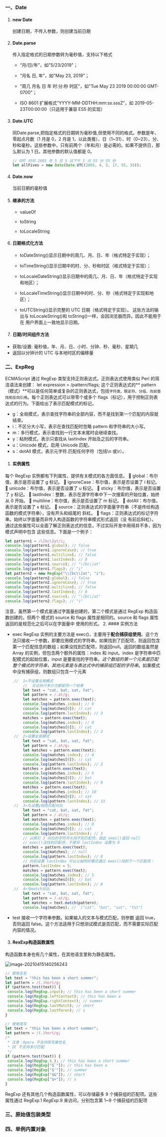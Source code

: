### 一、Date
1. #### new Date
   创建日期，不传入参数，则创建当前日期

2. #### Date.parse
   传入指定格式的日期参数转为毫秒值，支持以下格式
   - “月/日/年”，如"5/23/2019"；

   - “月名 日, 年”，如"May 23, 2019"；
   - “周几 月名 日 年 时:分:秒 时区”，如"Tue May 23 2019 00:00:00 GMT-0700"；
   -  ISO 8601 扩展格式“YYYY-MM-DDTHH:mm:ss.sssZ”，如 2019-05-23T00:00:00（只适用于兼容 ES5 的实现）

3. #### Date.UTC
   同Date.parse,把指定格式的日期转为毫秒值,但使用不同的格式。参数是年、零起点月数（1 月是 0，2 月是 1，以此类推）、日（1~31）、时（0~23）、分、秒和毫秒。这些参数中，只有前两个（年和月）是必需的。如果不提供日，那么默认为 1 日。其他参数的默认值都是 0。

   ```javascript
   // GMT 时间 2005 年 5 月 5 日下午 5 点 55 分 55 秒
   let allFives = new Date(Date.UTC(2005, 4, 5, 17, 55, 55));
   ```

   

4. #### Date.now
   当前日期的毫秒值

5. #### 继承的方法
   - valueOf

   - toString
   - toLocaleString

6. #### 日期格式化方法
   - toDateString()显示日期中的周几、月、日、年（格式特定于实现）；

   - toTimeString()显示日期中的时、分、秒和时区（格式特定于实现）；
   - toLocaleDateString()显示日期中的周几、月、日、年（格式特定于实现和地区）；
   - toLocaleTimeString()显示日期中的时、分、秒（格式特定于实现和地区）；
   - toUTCString()显示完整的 UTC 日期（格式特定于实现）。
   这些方法的输出与 toLocaleString()和 toString()一样，会因浏览器而异。因此不能用于在
   用户界面上一致地显示日期。

7. #### 日期/时间组件方法

- 获取/设置: 毫秒值，年、月、日、小时、分钟、秒、毫秒、星期几
- 返回以分钟计的 UTC 与本地时区的偏移量

### 二、ExpReg
ECMAScript 通过 RegExp 类型支持正则表达式。正则表达式使用类似 Perl 的简洁语法来创建：
let expression = /pattern/flags; 
这个正则表达式的** pattern（模式）**可以是任何简单或复杂的正则表达式，包括`字符类、限定符、分组、向前查找和反向引用`。每个正则表达式可以带零个或多个 flags（标记），用于控制正则表达式的行为。下面给出了表示匹配模式的标记。

- g：全局模式，表示查找字符串的全部内容，而不是找到第一个匹配的内容就结束。
- i：不区分大小写，表示在查找匹配时忽略 pattern 和字符串的大小写。
- m：多行模式，表示查找到一行文本末尾时会继续查找。
- y：粘附模式，表示只查找从 lastIndex 开始及之后的字符串。
- u：Unicode 模式，启用 Unicode 匹配。
- s：dotAll 模式，表示元字符.匹配任何字符（包括\n 或\r）。

1. #### 实例属性
每个 RegExp 实例都有下列属性，提供有关模式的各方面信息。
 global：布尔值，表示是否设置了 g 标记。
 ignoreCase：布尔值，表示是否设置了 i 标记。
 unicode：布尔值，表示是否设置了 u 标记。
 sticky：布尔值，表示是否设置了 y 标记。
 lastIndex：整数，表示在源字符串中下一次搜索的开始位置，始终从 0 开始。
 multiline：布尔值，表示是否设置了 m 标记。
 dotAll：布尔值，表示是否设置了 s 标记。
 source：正则表达式的字面量字符串（不是传给构造函数的模式字符串），没有开头和结尾的
斜杠。
 flags：正则表达式的标记字符串。始终以字面量而非传入构造函数的字符串模式形式返回（没
有前后斜杠）。
通过这些属性可以全面了解正则表达式的信息，不过实际开发中用得并不多，因为模式声明中包含
这些信息。下面是一个例子：
```javascript
let pattern1 = /\[bc\]at/i; 
console.log(pattern1.global); // false 
console.log(pattern1.ignoreCase); // true 
console.log(pattern1.multiline); // false 
console.log(pattern1.lastIndex); // 0 
console.log(pattern1.source); // "\[bc\]at" 
console.log(pattern1.flags); // "i" 
let pattern2 = new RegExp("\\[bc\\]at", "i"); 
console.log(pattern2.global); // false 
console.log(pattern2.ignoreCase); // true 
console.log(pattern2.multiline); // false 
console.log(pattern2.lastIndex); // 0 
console.log(pattern2.source); // "\[bc\]at" 
console.log(pattern2.flags); // "i" 
```
注意，虽然第一个模式是通过字面量创建的，第二个模式是通过 RegExp 构造函数创建的，但两个
模式的 source 和 flags 属性是相同的。source 和 flags 属性返回的是规范化之后可以在字面量中
使用的形式。
2. #### 实例方法

   - exec
    RegExp 实例的主要方法是 exec()，主要用于**配合捕获组使用**。这个方法只接收一个参数，即要应用模式的字符串。如果找到了匹配项，则返回包含第一个匹配信息的数组；如果没找到匹配项，则返回null。返回的数组虽然是 Array 的实例，但包含两个额外的属性：index 和 input。index 是字符串中匹配模式的起始位置，input 是要查找的字符串。*这个数组的第一个元素是匹配整个模式的字符串，其他元素是与表达式中的捕获组匹配的字符串*。如果模式中没有捕获组，则数组只包含一个元素
```javascript
    //  1>不设置全局模式
		//	无论执行多少次都是同一个结果
 	    let text = "cat, bat, sat, fat"; 
        let pattern = /.at/g; 
        let matches = pattern.exec(text); 
        console.log(matches.index); // 0 
        console.log(matches[0]); // cat 
        console.log(pattern.lastIndex); // 3 
        matches = pattern.exec(text); 
	    console.log(matches.index); // 0 
        console.log(matches[0]); // cat 
        console.log(pattern.lastIndex); // 3 
    //  2>设置全局模式
        let text = "cat, bat, sat, fat"; 
        let pattern = /.at/g; 
        let matches = pattern.exec(text); 
        console.log(matches.index); // 0 
        console.log(matches[0]); // cat 
        console.log(pattern.lastIndex); // 3 
        matches = pattern.exec(text); 
        console.log(matches.index); // 5 
        console.log(matches[0]); // bat 
        console.log(pattern.lastIndex); // 8 
        matches = pattern.exec(text); 
        console.log(matches.index); // 10 
        console.log(matches[0]); // sat 
        console.log(pattern.lastIndex); // 13 
    //  3>与设置y粘性匹配对比
        let text = "cat, bat, sat, fat"; 
        let pattern = /.at/y; 
        let matches = pattern.exec(text); 
        console.log(matches.index); // 0 
        console.log(matches[0]); // cat 
        console.log(pattern.lastIndex); // 3 
        // 以索引 3 对应的字符开头找不到匹配项，因此 exec()返回 null 
        // exec()没找到匹配项，于是将 lastIndex 设置为 0 
        matches = pattern.exec(text); 
        console.log(matches); // null 
        console.log(pattern.lastIndex); // 0 
        // 向前设置 lastIndex 可以让粘附的模式通过 exec()找到下一个匹配项：
        pattern.lastIndex = 5; 
        matches = pattern.exec(text); 
        console.log(matches.index); // 5 
        console.log(matches[0]); // bat 
        console.log(pattern.lastIndex); // 8 
    //  4>与match对比
 	    let text = "cat, bat, sat, fat"; 
        let pattern = /.at/g; 
        let matches = text.match(pattern); 
        console.log(matches); //  ["cat", "bat", "sat", "fat"] 
```

   - test
      接收一个字符串参数。如果输入的文本与模式匹配，则参数 返回 true，否则返回 false。这个方法适用于只想测试模式是否匹配，而不需要实际匹配内容的情况。

3. #### RexExp构造函数属性
  构造函数本身也有几个属性，在其他语言里称为静态属性。

  ![image-20210415140256243](../images/image-20210415140256243.png)

  ```javascript
  // 使用全名
  let text = "this has been a short summer"; 
  let pattern = /(.)hort/g; 
  if (pattern.test(text)) { 
   console.log(RegExp.input); // this has been a short summer 
   console.log(RegExp.leftContext); // this has been a 
   console.log(RegExp.rightContext); // summer 
   console.log(RegExp.lastMatch); // short 
   console.log(RegExp.lastParen); // s 
  } 
  
  // 使用简写
  let text = "this has been a short summer"; 
  let pattern = /(.)hort/g; 
  /* 
   * 注意：Opera 不支持简写属性名
   * IE 不支持多行匹配
   */ 
  if (pattern.test(text)) { 
   console.log(RegExp.$_); // this has been a short summer 
   console.log(RegExp["$`"]); // this has been a 
   console.log(RegExp["$'"]); // summer 
   console.log(RegExp["$&"]); // short 
   console.log(RegExp["$+"]); // s 
  } 
  
  
  ```

  RegExp 还有其他几个构造函数属性，可以存储最多 9 个捕获组的匹配项。这些属性通过 RegExp.$1~RegExp.$9 来访问，分别包含第 1~9 个捕获组的匹配项
### 三、原始值包装类型
### 四、单例内置对象